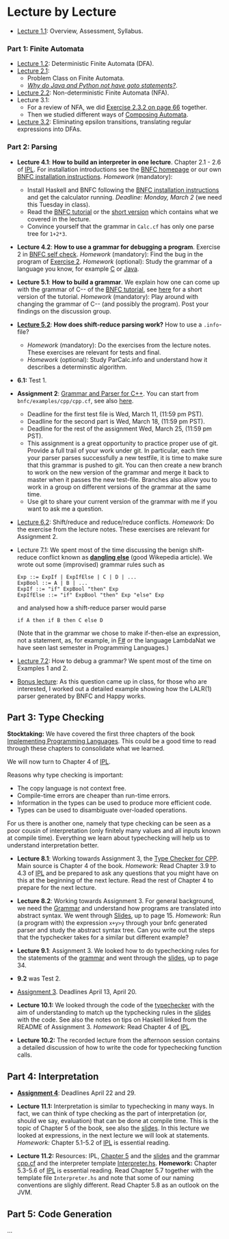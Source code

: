 # Lecture by Lecture

- [Lecture 1.1](lecture-1.1.md): Overview, Assessment, Syllabus.


### Part 1: Finite Automata

- [Lecture 1.2](lecture-1.2.md): Deterministic Finite Automata (DFA).
- [Lecture 2.1](lecture-2.1.md): 
  - Problem Class on Finite Automata. 
  - [*Why do Java and Python not have goto statements?*](https://hackmd.io/@alexhkurz/rJ5wS-0f8).
- [Lecture 2.2](https://hackmd.io/@alexhkurz/B11YSGCz8): Non-deterministic Finite Automata (NFA).  
- Lecture 3.1: 
  - For a review of NFA, we did [Exercise 2.3.2 on page 66](https://mcdtu.files.wordpress.com/2017/03/introduction-to-automata-theory.pdf) together. 
  - Then we studied different ways of [Composing Automata](https://hackmd.io/@alexhkurz/ryV_FU7XI).
- [Lecture 3.2](https://hackmd.io/@alexhkurz/HkoNj8mmU): Eliminating epsilon transitions, translating regular expressions into DFAs.


### Part 2: Parsing

- **Lecture 4.1**: **How to build an interpreter in one lecture**. Chapter 2.1 - 2.6 of [IPL](http://www.cse.chalmers.se/edu/year/2012/course/DAT150/lectures/plt-book.pdf). For installation  introductions see the [BNFC homepage](http://bnfc.digitalgrammars.com) or our own [BNFC installation instructions](https://github.com/alexhkurz/compiler-construction-2020/blob/master/BNFC-installation.md). *Homework* (mandatory): 
  - Install Haskell and BNFC following the [BNFC installation instructions](https://github.com/alexhkurz/compiler-construction-2020/blob/master/BNFC-installation.md) and get the calculator running. *Deadline: Monday, March 2* (we need this Tuesday in class). 
  - Read the [BNFC tutorial](http://bnfc.digitalgrammars.com/tutorial/bnfc-tutorial.html) or the [short version](bnfc-tutorial-short.md) which contains what we covered in the lecture.
  - Convince yourself that the grammar in `Calc.cf` has only one parse tree for `1+2*3`.

- **Lecture 4.2**: **How to use a grammar for debugging a program**. Exercise 2 in  [BNFC self check](https://github.com/alexhkurz/compiler-construction-2020/blob/master/BNFC-example.md). *Homework* (mandatory): Find the bug in the program of [Exercise 2](https://github.com/alexhkurz/compiler-construction-2020/blob/master/BNFC-example.md). *Homework* (optional): Study the grammar of a language you know, for example [C](https://cs.wmich.edu/~gupta/teaching/cs4850/sumII06/The%20syntax%20of%20C%20in%20Backus-Naur%20form.htm) or [Java](https://docs.oracle.com/javase/specs/jls/se11/html/jls-19.html).


- **Lecture 5.1**:  **How to build a grammar**. We explain how one can come up with the grammar of C-- of the [BNFC tutorial](http://bnfc.digitalgrammars.com/tutorial/bnfc-tutorial.html), see [here](bnfc-tutorial-C--.md) for a short version of the tutorial. *Homework* (mandatory): Play around with changing the grammar of C-- (and possibly the program). Post your findings on the discussion group.

- **[Lecture 5.2](https://hackmd.io/@alexhkurz/rk5PsF2EI)**: **How does shift-reduce parsing work?**  How to use a `.info`-file? 
  - *Homework* (mandatory): Do the exercises from the lecture notes. These exercises are relevant for tests and final.
  - *Homework* (optional): Study ParCalc.info and understand how it describes a determinstic algorithm.

- **6.1:** Test 1. 

- **Assignment 2**: [Grammar and Parser for C++](http://www.grammaticalframework.org/ipl-book/assignments/assignment1/assignment1.html). You can start from `bnfc/examples/cpp/cpp.cf`, see also [here](https://github.com/alexhkurz/compiler-construction-2020/blob/master/Sources/Cpp/cpp.cf).  
  - Deadline for the first test file is Wed, March 11, (11:59 pm PST).
  - Deadline for the second part is Wed, March 18, (11:59 pm PST).
  - Deadline for the rest of the assignment Wed, March 25, (11:59 pm PST).
  - This assignment is a great opportunity to practice proper use of git. Provide a full trail of your work under git. In particular, each time your parser parses successfully a new testfile, it is time to make sure that this grammar is pushed to git. You can then create a new branch to work on the new version of the grammar and merge it back to master when it passes the new test-file. Branches also allow you to work in a group on different versions of the grammar at the same time.
  - Use git to share your current version of the grammar with me if you want to ask me a question.

- [Lecture 6.2](https://hackmd.io/@alexhkurz/SJx6T5R48): Shift/reduce and reduce/reduce conflicts. *Homework:* Do the exercise from the lecture notes. These exercises are relevant for Assignment 2.

- Lecture 7.1: We spent most of the time discussing the benign shift-reduce conflict known as **[dangling else](https://en.wikipedia.org/wiki/Dangling_else)** (good Wikepedia article). We wrote out some (improvised) grammar rules such as

      Exp ::= ExpIf | ExpIfElse | C | D | ...
      ExpBool ::= A | B | ...
      ExpIf ::= "if" ExpBool "then" Exp 
      ExpIfElse ::= "if" ExpBool "then" Exp "else" Exp 

  and analysed how a shift-reduce parser would parse
  
      if A then if B then C else D

  (Note that in the grammar we chose to make if-then-else an expression, not a statement, as, for example, in [F#](https://fsharpforfunandprofit.com/posts/expressions-vs-statements/) or the language  LambdaNat we have seen last semester in Programming Languages.)

- [Lecture 7.2](https://hackmd.io/@alexhkurz/SkXrrBuSI): How to debug a grammar? We spent most of the time on Examples 1 and 2.

- [Bonus lecture](https://hackmd.io/@alexhkurz/SJ4sbGyrU): As this question came up in class, for those who are interested, I worked out a detailed example showing how the LALR(1) parser generated by BNFC and Happy works.


## Part 3: Type Checking

**Stocktaking:** We have covered the first three chapters of the book [Implementing Programming Languages](http://www.cse.chalmers.se/edu/year/2012/course/DAT150/lectures/plt-book.pdf). This could be a good time to read through these chapters to consolidate what we learned. 

We will now turn to Chapter 4 of [IPL](http://www.cse.chalmers.se/edu/year/2012/course/DAT150/lectures/plt-book.pdf).

Reasons why type checking is important:

- The copy language is not context free.
- Compile-time errors are cheaper than run-time errors.
- Information in the types can be used to produce more efficient code.
- Types can be used to disambiguate over-loaded operations.

For us there is another one, namely that type checking can be seen as a poor cousin of interpretation (only finitely many values and all inputs known at compile time). Everything we learn about typechecking will help us to understand interpretation better.

- **Lecture 8.1**: Working towards Assignment 3, the [Type Checker for CPP](http://www.grammaticalframework.org/ipl-book/assignments/assignment2/assignment2.html). Main source is Chapter 4 of the book. *Homework:* Read Chapter 3.9 to 4.3 of [IPL](http://www.cse.chalmers.se/edu/year/2012/course/DAT150/lectures/plt-book.pdf) and be prepared to ask any questions that you might have on this at the beginning of the next lecture. Read the rest of Chapter 4 to prepare for the next lecture.

- **Lecture 8.2**: Working towards Assignment 3. For general background, we need the [Grammar](http://www.grammaticalframework.org/ipl-book/examples/CPP.cf) and understand how programs are translated into abstract syntax. We went through [Slides](http://www.grammaticalframework.org/ipl-book/slides/4-slides-ipl-book.pdf), up to page 15. *Homework:* Run (a program with) the expression `x+y>y` through your bnfc generated parser and study the abstract syntax tree. Can you write out the steps that the typchecker takes for a similar but different example?

- **Lecture 9.1**: Assignment 3. We looked how to do typechecking rules for the statements of the [grammar](Sources/CPP/CPP.cf) and went through the [slides](Sources/4-slides-ipl-book.pdf), up to page 34. 

- **9.2** was Test 2.

- [Assignment 3](https://github.com/ChapmanCPSC/compiler-assignments/blob/master/README.md). Deadlines April 13, April 20.

- **Lecture 10.1:** We looked through the code of the [typechecker](https://github.com/ChapmanCPSC/compiler-assignments/blob/master/Typechecker/Haskell/src/TypeChecker.hs) with the aim of understanding to match up the typchecking rules in the [slides](Sources/4-slides-ipl-book.pdf) with the code. See also the notes on tips on Haskell linked from the README of Assignment 3. *Homework:* Read Chapter 4 of [IPL](http://www.cse.chalmers.se/edu/year/2012/course/DAT150/lectures/plt-book.pdf).

- **Lecture 10.2:** The recorded lecture from the afternoon session contains a detailed discussion of how to write the code for typechecking function calls.


## Part 4: Interpretation

- **[Assignment 4](assignments.md)**: Deadlines April 22 and 29.

- **Lecture 11.1:**  Interpretation is similar to typechecking in many ways. In fact, we can think of type checking as the part of interpretation (or, should we say, evaluation) that can be done at compile time. This is the topic of Chapter 5 of the book, see also the [slides](Sources/5-slides-ipl-book.pdf). In this lecture we looked at expressions, in the next lecture we will look at statements. *Homework:* Chapter 5.1-5.2 of [IPL](http://www.cse.chalmers.se/edu/year/2012/course/DAT150/lectures/plt-book.pdf) is essential reading.

- **Lecture 11.2:**  Resources: IPL, [Chapter 5](http://www.cse.chalmers.se/edu/year/2012/course/DAT150/lectures/plt-book.pdf) and the [slides](Sources/5-slides-ipl-book.pdf) and the grammar [cpp.cf](Sources/Cpp/cpp.cf) and the interpreter template [Interpreter.hs](https://github.com/ChapmanCPSC/compiler-assignments/blob/master/Interpreter/Haskell/src/Interpreter.hs). 
**Homework:** Chapter 5.3-5.6 of [IPL](http://www.cse.chalmers.se/edu/year/2012/course/DAT150/lectures/plt-book.pdf) is essential reading. Read Chapter 5.7 together with the template file `Interpreter.hs` and note that some of our naming conventions are slighly different. Read Chapter 5.8 as an outlook on the JVM.


## Part 5: Code Generation
...
